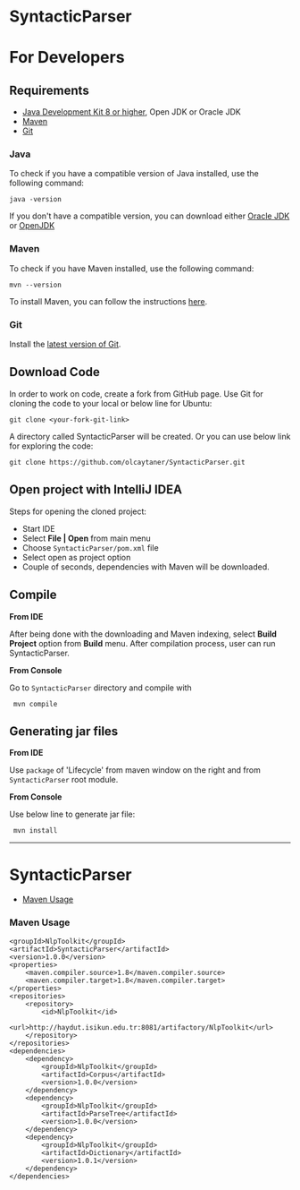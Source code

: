 # SyntacticParser
For Developers
============

## Requirements

* [Java Development Kit 8 or higher](#java), Open JDK or Oracle JDK
* [Maven](#maven)
* [Git](#git)

### Java 

To check if you have a compatible version of Java installed, use the following command:

    java -version
    
If you don't have a compatible version, you can download either [Oracle JDK](https://www.oracle.com/technetwork/java/javase/downloads/jdk8-downloads-2133151.html) or [OpenJDK](https://openjdk.java.net/install/)    

### Maven
To check if you have Maven installed, use the following command:

    mvn --version
    
To install Maven, you can follow the instructions [here](https://maven.apache.org/install.html).      

### Git

Install the [latest version of Git](https://git-scm.com/book/en/v2/Getting-Started-Installing-Git).

## Download Code

In order to work on code, create a fork from GitHub page. 
Use Git for cloning the code to your local or below line for Ubuntu:

	git clone <your-fork-git-link>

A directory called SyntacticParser will be created. Or you can use below link for exploring the code:

	git clone https://github.com/olcaytaner/SyntacticParser.git

## Open project with IntelliJ IDEA

Steps for opening the cloned project:

* Start IDE
* Select **File | Open** from main menu
* Choose `SyntacticParser/pom.xml` file
* Select open as project option
* Couple of seconds, dependencies with Maven will be downloaded. 


## Compile

**From IDE**

After being done with the downloading and Maven indexing, select **Build Project** option from **Build** menu. After compilation process, user can run SyntacticParser.

**From Console**

Go to `SyntacticParser` directory and compile with 

     mvn compile 

## Generating jar files

**From IDE**

Use `package` of 'Lifecycle' from maven window on the right and from `SyntacticParser` root module.

**From Console**

Use below line to generate jar file:

     mvn install



------------------------------------------------

SyntacticParser
============
+ [Maven Usage](#maven-usage)


### Maven Usage

    <groupId>NlpToolkit</groupId>
    <artifactId>SyntacticParser</artifactId>
    <version>1.0.0</version>
    <properties>
        <maven.compiler.source>1.8</maven.compiler.source>
        <maven.compiler.target>1.8</maven.compiler.target>
    </properties>
    <repositories>
        <repository>
            <id>NlpToolkit</id>
            <url>http://haydut.isikun.edu.tr:8081/artifactory/NlpToolkit</url>
        </repository>
    </repositories>
    <dependencies>
        <dependency>
            <groupId>NlpToolkit</groupId>
            <artifactId>Corpus</artifactId>
            <version>1.0.0</version>
        </dependency>
        <dependency>
            <groupId>NlpToolkit</groupId>
            <artifactId>ParseTree</artifactId>
            <version>1.0.0</version>
        </dependency>
        <dependency>
            <groupId>NlpToolkit</groupId>
            <artifactId>Dictionary</artifactId>
            <version>1.0.1</version>
        </dependency>
    </dependencies>
